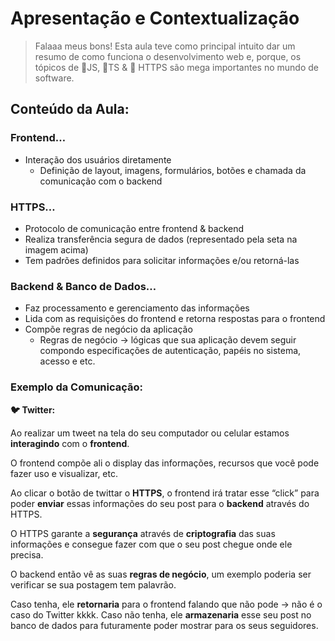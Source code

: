 # Apresentação e Contextualização

> Falaaa meus bons! Esta aula teve como principal intuito dar um resumo de como funciona o desenvolvimento web e, porque, os tópicos de 🔶JS, 🔷TS & 🤝 HTTPS são mega importantes no mundo de software.

## Conteúdo da Aula:

### Frontend…

- Interação dos usuários diretamente
  - Definição de layout, imagens, formulários, botões e chamada da comunicação com o backend

### HTTPS…

- Protocolo de comunicação entre frontend & backend
- Realiza transferência segura de dados (representado pela seta na imagem acima)
- Tem padrões definidos para solicitar informações e/ou retorná-las

### Backend & Banco de Dados…

- Faz processamento e gerenciamento das informações
- Lida com as requisições do frontend e retorna respostas para o frontend
- Compõe regras de negócio da aplicação
  - Regras de negócio → lógicas que sua aplicação devem seguir compondo especificações de autenticação, papéis no sistema, acesso e etc.

### Exemplo da Comunicação:

**🐦 Twitter:**

Ao realizar um tweet na tela do seu computador ou celular estamos **interagindo** com o **frontend**.

O frontend compõe ali o display das informações, recursos que você pode fazer uso e visualizar, etc.

Ao clicar o botão de twittar o **HTTPS**, o frontend irá tratar esse “click” para poder **enviar** essas informações do seu post para o **backend** através do HTTPS.

O HTTPS garante a **segurança** através de **criptografia** das suas informações e consegue fazer com que o seu post chegue onde ele precisa.

O backend então vê as suas **regras de negócio**, um exemplo poderia ser verificar se sua postagem tem palavrão.

Caso tenha, ele **retornaria** para o frontend falando que não pode → não é o caso do Twitter kkkk. Caso não tenha, ele **armazenaria** esse seu post no banco de dados para futuramente poder mostrar para os seus seguidores.
